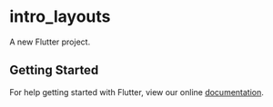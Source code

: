 # intro_layouts

A new Flutter project.

## Getting Started

For help getting started with Flutter, view our online
[documentation](https://flutter.io/).
